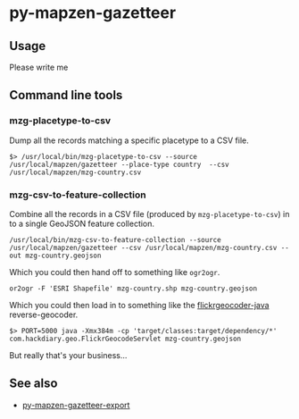 # py-mapzen-gazetteer

## Usage

Please write me

## Command line tools

### mzg-placetype-to-csv

Dump all the records matching a specific placetype to a CSV file.

```
$> /usr/local/bin/mzg-placetype-to-csv --source /usr/local/mapzen/gazetteer --place-type country  --csv /usr/local/mapzen/mzg-country.csv
```

### mzg-csv-to-feature-collection

Combine all the records in a CSV file (produced by `mzg-placetype-to-csv`) in to a single GeoJSON feature collection.

```
/usr/local/bin/mzg-csv-to-feature-collection --source /usr/local/mapzen/gazetteer --csv /usr/local/mapzen/mzg-country.csv --out mzg-country.geojson
```

Which you could then hand off to something like `ogr2ogr`.

```
or2ogr -F 'ESRI Shapefile' mzg-country.shp mzg-country.geojson
```

Which you could then load in to something like the [flickrgeocoder-java](https://github.com/thisisaaronland/flickrgeocoder-java) reverse-geocoder.

```
$> PORT=5000 java -Xmx384m -cp 'target/classes:target/dependency/*' com.hackdiary.geo.FlickrGeocodeServlet mzg-country.geojson
```

But really that's your business...

## See also

* [py-mapzen-gazetteer-export](https://github.com/mapzen/py-mapzen-gazetteer-export)
